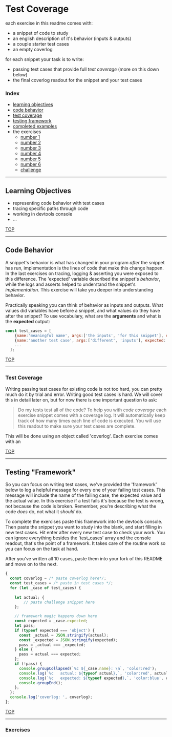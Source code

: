 # Test Coverage

each exercise in this readme comes with:
* a snippet of code to study
* an english description of it's behavior (inputs & outputs)
* a couple starter test cases
* an empty coverlog

for each snippet your task is to write:
* passing test cases that provide full _test coverage_ (more on this down below)
* the final coverlog readout for the snippet and your test cases 

### Index
* [learning objectives](#learning-objectives)
* [code behavior](#code-behavior)
* [test coverage](#test-coverage)
* [testing framework](#testing-framework)
* [completed examples](./completed-examples.md)
* the exercises
    * [number 1](#1)
    * [number 2](#2)
    * [number 3](#3)
    * [number 4](#4)
    * [number 5](#5)
    * [number 6](#6)
    * [challenge](#challenge)

---

## Learning Objectives

* representing code behavior with test cases
* tracing specific paths through code
* working in devtools console
* ...

[TOP](#test-coverage)

---

## Code Behavior

A snippet's behavior is what has changed in your program _after_ the snippet has run, implementation is the lines of code that make this change happen.  In the last exercises on tracing, logging & asserting you were exposed to this difference.  The 'expected' variable described the snippet's _behavior_, while the logs and asserts helped to understand the snippet's _implementation_. This exercise will take you deeper into understanding behavior.

Practically speaking you can think of behavior as inputs and outputs.   What values did variables have before a snippet, and what values do they have after the snippet?  To use vocabulary, what are the __arguments__ and what is the __expected__ output:
```js
const test_cases = [
    {name:'meaningful name', args:['the inputs', 'for this snippet'], expected: 'what it should output'},
    {name:'another test case', args:['different', 'inputs'], expected: 'the expected output'},
    ...
  ];
```

[TOP](#test-coverage)

---

### Test Coverage

Writing passing test cases for existing code is not too hard, you can pretty much do it by trial and error. Writing good test cases is hard.  We will cover this in detail later on, but for now there is one important question to ask:
> Do my tests test all of the code?
To help you with _code coverage_ each exercise snippet comes with a coverage log.  It will automatically keep track of how many times each line of code is executed.  You will use this readout to make sure your test cases are complete.

This will be done using an object called 'coverlog'.  Each exercise comes with an 


[TOP](#test-coverage)

---

## Testing "Framework"

So you can focus on writing test cases, we've provided the 'framework' below to log a helpful message for every one of your failing test cases.  This message will include the name of the failing case, the expected value and the actual value.  In this exercise if a test fails it's because the test is wrong, not because the code is broken.  Remember, you're describing what the code _does_ do, not what it _should_ do.

To complete the exercises paste this framework into the devtools console.  Then paste the snippet you want to study into the blank, and start filling in new test cases.  Hit enter after every new test case to check your work.  You can ignore everything besides the 'test\_cases' array and the console readout, that's the point of a framework.  It takes care of the routine work so you can focus on the task at hand.

After you've written all 10 cases, paste them into your fork of this README and move on to the next. 

```js
{
  const coverlog = /* paste coverlog here*/; 
  const test_cases = /* paste in test cases */;
  for (let _case of test_cases) {
  
    let actual; { 
        // paste challenge snippet here
    };

    // framework magic happens down here
    const expected = _case.expected;
    let pass;
    if (typeof expected === 'object') {
      const _actual = JSON.stringify(actual);
      const _expected = JSON.stringify(expected);
      pass = _actual === _expected;
    } else {
      pass = actual === expected;
    };
    if (!pass) {
      console.groupCollapsed(`%c ${_case.name}: \n`, 'color:red');
      console.log(`%c   actual: ${typeof actual},`, 'color:red', actual);
      console.log(`%c   expected: ${typeof expected},`, 'color:blue', expected);
      console.groupEnd();
    };
  };
  console.log('coverlog: ', coverlog);
};
```
[TOP](#test-coverage)

---

### Exercises















